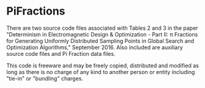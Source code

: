 # PiFractions

There are two source code files associated with Tables 2 and 3 in the paper "Determinism in Electromagnetic Design & Optimization - Part II: π Fractions for Generating Uniformly Distributed Sampling Points in Global Search and Optimization Algorithms," September 2016.  Also included are auxiliary source code files and Pi Fraction data files. 

This code is freeware and may be freely copied, distributed and modified as long as there is no charge of any kind to another person or entity including "tie-in" or "bundling" charges.

